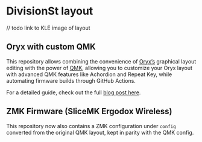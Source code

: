 # DivisionSt layout
// todo link to KLE image of layout

## Oryx with custom QMK

This repository allows combining the convenience of [Oryx’s](https://www.zsa.io/oryx) graphical layout editing with the power of [QMK](https://qmk.fm), allowing you to customize your Oryx layout with advanced QMK features like Achordion and Repeat Key, while automating firmware builds through GitHub Actions.

For a detailed guide, check out the full [blog post here](https://blog.zsa.io/oryx-custom-qmk-features).

## ZMK Firmware (SliceMK Ergodox Wireless)

This repository now also contains a ZMK configuration under `config` converted from the original QMK layout, kept in parity with the QMK config.

